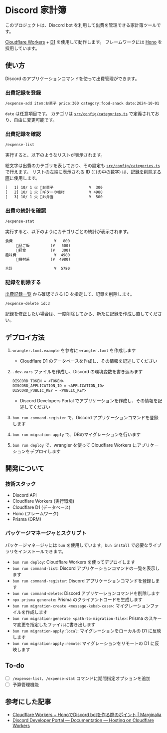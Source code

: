 # Discord 家計簿

このプロジェクトは、Discord bot を利用して出費を管理できる家計簿ツールです。

[Cloudflare Workers](https://www.cloudflare.com/ja-jp/developer-platform/workers/) + [D1](https://www.cloudflare.com/ja-jp/developer-platform/d1/) を使用して動作します。
フレームワークには [Hono](https://hono.dev/) を採用しています。

## 使い方

Discord のアプリケーションコマンドを使って出費管理ができます。

### 出費記録を登録

```txt
/expense-add item:お菓子 price:300 category:food-snack date:2024-10-01
```

`date` は任意項目です。
カテゴリは [`src/config/categories.ts`](./src/config/categories.ts) で定義されており、自由に変更可能です。

### 出費記録を確認

```txt
/expense-list
```

実行すると、以下のようなリストが表示されます。

絵文字は出費のカテゴリを表しており、その設定も [`src/config/categories.ts`](./src/config/categories.ts) で行えます。
リストの左端に表示される ID (`[]`の中の数字) は、[記録を削除する際](#記録を削除する)に使用します。

```txt
[   1] 10/ 1 火 🍿お菓子　　　　　　　　　 ¥  300
[   2] 10/ 1 火 🎸ギターの機材　　　　　　 ¥ 4980
[   3] 10/ 1 火 🍱お弁当　　　　　　　　　 ¥  500
```

### 出費の統計を確認

```txt
/expense-stat
```

実行すると、以下のようにカテゴリごとの統計が表示されます。

```txt
食費　　　　　　　　　　  ¥   800
　　　🍱昼ご飯　　　　　 (¥   500)
　　　🍿軽食　　　　　　 (¥   300)
趣味費　　　　　　　　　  ¥  4980
　　　🎸機材系　　　　　 (¥  4980)

合計　　　　　　　　　　  ¥  5780
```

### 記録を削除する

[出費記録一覧](#出費記録を確認) から確認できる ID を指定して、記録を削除します。

```txt
/expense-delete id:3
```

記録を修正したい場合は、一度削除してから、新たに記録を作成し直してください。

## デプロイ方法

1. `wrangler.toml.example` を参考に `wrangler.toml` を作成します
    - Cloudflare D1 のデータベースを作成し、その情報を記述してください
2. `.dev.vars` ファイルを作成し、Discord の環境変数を書き込みます

    ```txt
    DISCORD_TOKEN = <TOKEN>
    DISCORD_APPLICATION_ID = <APPLICATION_ID>
    DISCORD_PUBLIC_KEY = <PUBLIC_KEY>
    ```

    - Discord Developers Portal でアプリケーションを作成し、その情報を記述してください
3. `bun run command-register` で、Discord アプリケーションコマンドを登録します
4. `bun run migration-apply` で、DBのマイグレーションを行います
5. `bun run deploy` で、wrangler を使って Cloudflare Workers にアプリケーションをデプロイします

## 開発について

### 技術スタック

- Discord API
- Cloudflare Workers (実行環境)
- Cloudflare D1 (データベース)
- Hono (フレームワーク)
- Prisma (ORM)

### パッケージマネージャとスクリプト

パッケージマネージャには `bun` を使用しています。`bun install` で必要なライブラリをインストールできます。

- `bun run deploy`: Cloudflare Workers を使ってデプロイします
- `bun run command-list`: Discord アプリケーションコマンドの一覧を表示します
- `bun run command-register`: Discord アプリケーションコマンドを登録します
- `bun run command-delete`: Discord アプリケーションコマンドを削除します
- `npx prisma generate`: Prisma のクライアントコードを生成します
- `bun run migration-create <message-kebab-case>`: マイグレーションファイルを作成します
- `bun run migration-generate <path-to-migration-file>`: Prisma のスキーマ変更を指定したファイルに書き出します
- `bun run migration-apply:local`: マイグレーションをローカルの D1 に反映します
- `bun run migration-apply:remote`: マイグレーションをリモートの D1 に反映します

## To-do

- [ ] `/expense-list`、`/expense-stat` コマンドに期間指定オプションを追加
- [ ] 予算管理機能

## 参考にした記事

- [Cloudflare Workers + HonoでDiscord botを作る際のポイント | Marginalia](https://blog.lacolaco.net/posts/discord-bot-cfworkers-hono/)
- [Discord Developer Portal — Documentation — Hosting on Cloudflare Workers](https://discord.com/developers/docs/tutorials/hosting-on-cloudflare-workers)

